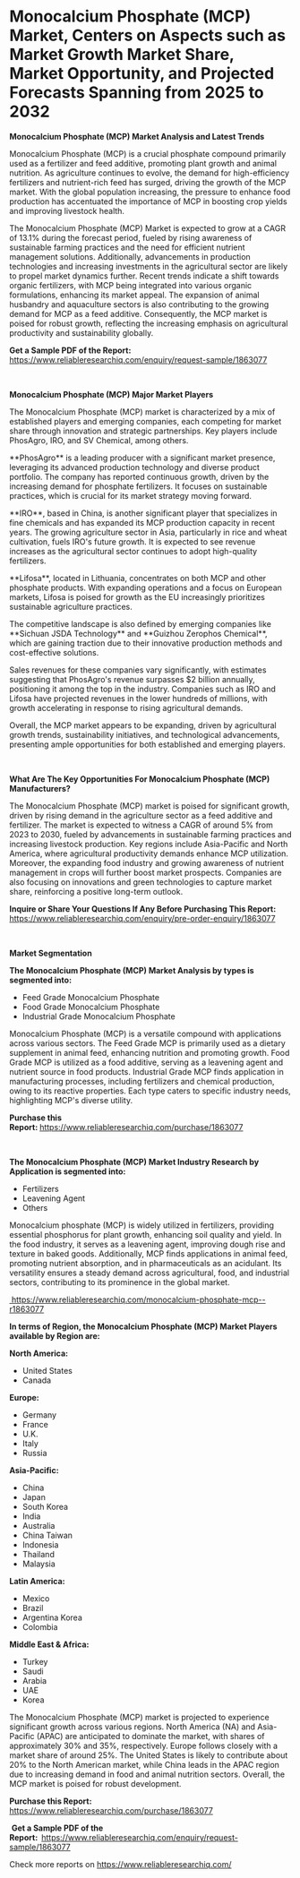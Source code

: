 <p><h1>Monocalcium Phosphate (MCP) Market, Centers on Aspects such as Market Growth Market Share, Market Opportunity, and Projected Forecasts Spanning from 2025 to 2032</h1></p><p><strong>Monocalcium Phosphate (MCP) Market Analysis and Latest Trends</strong></p>
<p><p>Monocalcium Phosphate (MCP) is a crucial phosphate compound primarily used as a fertilizer and feed additive, promoting plant growth and animal nutrition. As agriculture continues to evolve, the demand for high-efficiency fertilizers and nutrient-rich feed has surged, driving the growth of the MCP market. With the global population increasing, the pressure to enhance food production has accentuated the importance of MCP in boosting crop yields and improving livestock health.</p><p>The Monocalcium Phosphate (MCP) Market is expected to grow at a CAGR of 13.1% during the forecast period, fueled by rising awareness of sustainable farming practices and the need for efficient nutrient management solutions. Additionally, advancements in production technologies and increasing investments in the agricultural sector are likely to propel market dynamics further. Recent trends indicate a shift towards organic fertilizers, with MCP being integrated into various organic formulations, enhancing its market appeal. The expansion of animal husbandry and aquaculture sectors is also contributing to the growing demand for MCP as a feed additive. Consequently, the MCP market is poised for robust growth, reflecting the increasing emphasis on agricultural productivity and sustainability globally.</p></p>
<p><strong>Get a Sample PDF of the Report:&nbsp;</strong> <a href="https://www.reliableresearchiq.com/enquiry/request-sample/1863077?utm_campaign=2843&utm_medium=2&utm_source=Github&utm_content=ia&utm_term=03042025&utm_id=monocalcium-phosphate-mcp">https://www.reliableresearchiq.com/enquiry/request-sample/1863077</a></p>
<p>&nbsp;</p>
<p><strong>Monocalcium Phosphate (MCP) Major Market Players</strong></p>
<p><p>The Monocalcium Phosphate (MCP) market is characterized by a mix of established players and emerging companies, each competing for market share through innovation and strategic partnerships. Key players include PhosAgro, IRO, and SV Chemical, among others.</p><p>**PhosAgro** is a leading producer with a significant market presence, leveraging its advanced production technology and diverse product portfolio. The company has reported continuous growth, driven by the increasing demand for phosphate fertilizers. It focuses on sustainable practices, which is crucial for its market strategy moving forward.</p><p>**IRO**, based in China, is another significant player that specializes in fine chemicals and has expanded its MCP production capacity in recent years. The growing agriculture sector in Asia, particularly in rice and wheat cultivation, fuels IRO's future growth. It is expected to see revenue increases as the agricultural sector continues to adopt high-quality fertilizers.</p><p>**Lifosa**, located in Lithuania, concentrates on both MCP and other phosphate products. With expanding operations and a focus on European markets, Lifosa is poised for growth as the EU increasingly prioritizes sustainable agriculture practices.</p><p>The competitive landscape is also defined by emerging companies like **Sichuan JSDA Technology** and **Guizhou Zerophos Chemical**, which are gaining traction due to their innovative production methods and cost-effective solutions. </p><p>Sales revenues for these companies vary significantly, with estimates suggesting that PhosAgro's revenue surpasses $2 billion annually, positioning it among the top in the industry. Companies such as IRO and Lifosa have projected revenues in the lower hundreds of millions, with growth accelerating in response to rising agricultural demands.</p><p>Overall, the MCP market appears to be expanding, driven by agricultural growth trends, sustainability initiatives, and technological advancements, presenting ample opportunities for both established and emerging players.</p></p>
<p>&nbsp;</p>
<p><strong>What Are The Key Opportunities For Monocalcium Phosphate (MCP) Manufacturers?</strong></p>
<p><p>The Monocalcium Phosphate (MCP) market is poised for significant growth, driven by rising demand in the agriculture sector as a feed additive and fertilizer. The market is expected to witness a CAGR of around 5% from 2023 to 2030, fueled by advancements in sustainable farming practices and increasing livestock production. Key regions include Asia-Pacific and North America, where agricultural productivity demands enhance MCP utilization. Moreover, the expanding food industry and growing awareness of nutrient management in crops will further boost market prospects. Companies are also focusing on innovations and green technologies to capture market share, reinforcing a positive long-term outlook.</p></p>
<p><strong>Inquire or Share Your Questions If Any Before Purchasing This Report:</strong> <a href="https://www.reliableresearchiq.com/enquiry/pre-order-enquiry/1863077?utm_campaign=2843&utm_medium=2&utm_source=Github&utm_content=ia&utm_term=03042025&utm_id=monocalcium-phosphate-mcp">https://www.reliableresearchiq.com/enquiry/pre-order-enquiry/1863077</a></p>
<p>&nbsp;</p>
<p><strong>Market Segmentation</strong></p>
<p><strong>The Monocalcium Phosphate (MCP) Market Analysis by types is segmented into:</strong></p>
<p><ul><li>Feed Grade Monocalcium Phosphate</li><li>Food Grade Monocalcium Phosphate</li><li>Industrial Grade Monocalcium Phosphate</li></ul></p>
<p><p>Monocalcium Phosphate (MCP) is a versatile compound with applications across various sectors. The Feed Grade MCP is primarily used as a dietary supplement in animal feed, enhancing nutrition and promoting growth. Food Grade MCP is utilized as a food additive, serving as a leavening agent and nutrient source in food products. Industrial Grade MCP finds application in manufacturing processes, including fertilizers and chemical production, owing to its reactive properties. Each type caters to specific industry needs, highlighting MCP's diverse utility.</p></p>
<p><strong>Purchase this Report:&nbsp;</strong><a href="https://www.reliableresearchiq.com/purchase/1863077?utm_campaign=2843&utm_medium=2&utm_source=Github&utm_content=ia&utm_term=03042025&utm_id=monocalcium-phosphate-mcp">https://www.reliableresearchiq.com/purchase/1863077</a></p>
<p>&nbsp;</p>
<p><strong>The Monocalcium Phosphate (MCP) Market Industry Research by Application is segmented into:</strong></p>
<p><ul><li>Fertilizers</li><li>Leavening Agent</li><li>Others</li></ul></p>
<p><p>Monocalcium phosphate (MCP) is widely utilized in fertilizers, providing essential phosphorus for plant growth, enhancing soil quality and yield. In the food industry, it serves as a leavening agent, improving dough rise and texture in baked goods. Additionally, MCP finds applications in animal feed, promoting nutrient absorption, and in pharmaceuticals as an acidulant. Its versatility ensures a steady demand across agricultural, food, and industrial sectors, contributing to its prominence in the global market.</p></p>
<p><a href="https://www.reliableresearchiq.com/monocalcium-phosphate-mcp--r1863077?utm_campaign=2843&utm_medium=2&utm_source=Github&utm_content=ia&utm_term=03042025&utm_id=monocalcium-phosphate-mcp">&nbsp;https://www.reliableresearchiq.com/monocalcium-phosphate-mcp--r1863077</a></p>
<p><strong>In terms of Region, the Monocalcium Phosphate (MCP) Market Players available by Region are:</strong></p>
<p>
    <p> <strong> North America: </strong>
        <ul>
            <li>United States</li>
            <li>Canada</li>
        </ul>
        </p> 
    <p> <strong> Europe: </strong>
        <ul>
            <li>Germany</li>
            <li>France</li>
            <li>U.K.</li>
            <li>Italy</li>
            <li>Russia</li>
        </ul>
        </p> 
    <p> <strong> Asia-Pacific: </strong>
        <ul>
            <li>China</li>
            <li>Japan</li>
            <li>South Korea</li>
            <li>India</li>
            <li>Australia</li>
            <li>China Taiwan</li>
            <li>Indonesia</li>
            <li>Thailand</li>
            <li>Malaysia</li>
        </ul>
        </p> 
    <p> <strong> Latin America: </strong>
        <ul>
            <li>Mexico</li>
            <li>Brazil</li>
            <li>Argentina Korea</li>
            <li>Colombia</li>
        </ul>
        </p> 
    <p> <strong> Middle East & Africa: </strong>
        <ul>
            <li>Turkey</li>
            <li>Saudi</li>
            <li>Arabia</li>
            <li>UAE</li>
            <li>Korea</li>
        </ul>
    </p>
    </p>
<p><p>The Monocalcium Phosphate (MCP) market is projected to experience significant growth across various regions. North America (NA) and Asia-Pacific (APAC) are anticipated to dominate the market, with shares of approximately 30% and 35%, respectively. Europe follows closely with a market share of around 25%. The United States is likely to contribute about 20% to the North American market, while China leads in the APAC region due to increasing demand in food and animal nutrition sectors. Overall, the MCP market is poised for robust development.</p></p>
<p><strong>Purchase this Report: </strong><a href="https://www.reliableresearchiq.com/purchase/1863077?utm_campaign=2843&utm_medium=2&utm_source=Github&utm_content=ia&utm_term=03042025&utm_id=monocalcium-phosphate-mcp">https://www.reliableresearchiq.com/purchase/1863077</a></p>
<p>&nbsp;<strong>Get a Sample PDF of the Report:&nbsp;&nbsp;</strong><a href="https://www.reliableresearchiq.com/enquiry/request-sample/1863077?utm_campaign=2843&utm_medium=2&utm_source=Github&utm_content=ia&utm_term=03042025&utm_id=monocalcium-phosphate-mcp">https://www.reliableresearchiq.com/enquiry/request-sample/1863077</a></p>
<p><strong></strong></p>
<p>Check more reports on <a href="https://www.reliableresearchiq.com/?utm_campaign=2843&utm_medium=2&utm_source=Github&utm_content=ia&utm_term=03042025&utm_id=monocalcium-phosphate-mcp">https://www.reliableresearchiq.com/</a></p>